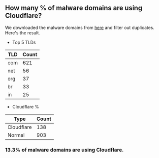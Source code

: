 ## How many % of malware domains are using Cloudflare?


We downloaded the malware domains from [here](https://urlhaus.abuse.ch) and filter out duplicates.
Here's the result.


[//]: # (start replacement)


- Top 5 TLDs

| TLD | Count |
| --- | --- |
| com | 621 |
| net | 56 |
| org | 37 |
| br | 33 |
| in | 25 |


- Cloudflare %

| Type | Count |
| --- | --- |
| Cloudflare | 138 |
| Normal | 903 |


### 13.3% of malware domains are using Cloudflare.